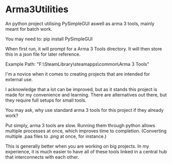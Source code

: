 # Arma3Utilities
An python project utilising PySimpleGUI aswell as arma 3 tools, mainly meant for batch work.

You may need to:
pip install PySimpleGUI

When first run, it will prompt for a Arma 3 Tools directory. It will then store this in a json file for later reference.

Example Path: "F:\SteamLibrary\steamapps\common\Arma 3 Tools"

I'm a novice when it comes to creating projects that are intended for external use.

I acknowledge that a lot can be improved, but as it stands this project is made for my convenience and learning. There are alternatives out there, but they require full setups for small tools.

You may ask, why use standard arma 3 tools for this project if they already work?

Put simply, arma 3 tools are slow. Running them through python allows multiple processes at once, which improves time to completion. (Converting multiple .paa files to .png at once, for instance.)

This is generally better when you are working on big projects. In my experience, it is much easier to have all of these tools linked in a central hub that interconnects with each other.